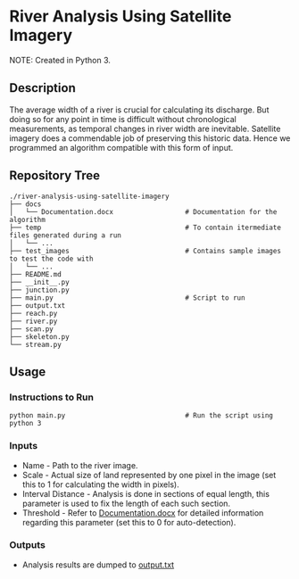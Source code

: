 # River Analysis Using Satellite Imagery

NOTE: Created in Python 3.

## Description

The average width of a river is crucial for calculating its discharge. But doing so for any point in time is difficult without chronological measurements, as temporal changes in river width are inevitable. Satellite imagery does a commendable job of preserving this historic data. Hence we programmed an algorithm compatible with this form of input.

## Repository Tree
```
./river-analysis-using-satellite-imagery
├── docs
│   └── Documentation.docx                  # Documentation for the algorithm
├── temp                                    # To contain itermediate files generated during a run
│   └── ...
├── test_images                             # Contains sample images to test the code with
│   └── ...
├── README.md
├── __init__.py
├── junction.py
├── main.py                                 # Script to run
├── output.txt
├── reach.py
├── river.py
├── scan.py
├── skeleton.py
└── stream.py
```

## Usage

### Instructions to Run
```
python main.py                              # Run the script using python 3
```

### Inputs
- Name - Path to the river image.
- Scale - Actual size of land represented by one pixel in the image (set this to 1 for calculating the width in pixels).
- Interval Distance - Analysis is done in sections of equal length, this parameter is used to fix the length of each such section.
- Threshold - Refer to [Documentation.docx](docs/Documentation.docx) for detailed information regarding this parameter (set this to 0 for auto-detection).

### Outputs
- Analysis results are dumped to [output.txt](output.txt)

